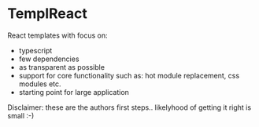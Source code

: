 # TemplReact

React templates with focus on: 
- typescript
- few dependencies
- as transparent as possible
- support for core functionality such as: hot module replacement, css modules etc.
- starting point for large application


Disclaimer: these are the authors first steps.. likelyhood of getting it right is small :-)